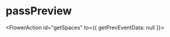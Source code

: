 # passPreview
<FlowerAction id="getSpaces" to={{ getPrevEventData: null }}>
<GetSpaces />
</FlowerAction>

